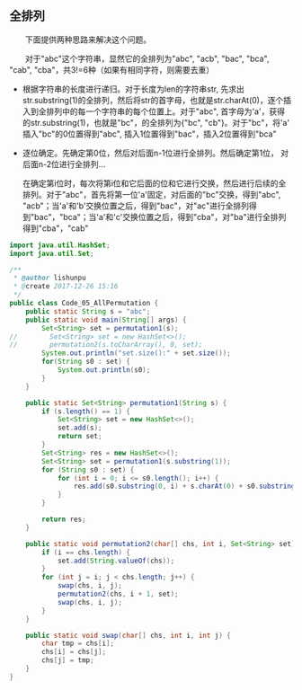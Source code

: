 ## 全排列

&ensp;&ensp;&ensp;&ensp;下面提供两种思路来解决这个问题。

&ensp;&ensp;&ensp;&ensp;对于"abc"这个字符串，显然它的全排列为"abc", "acb", "bac", "bca", "cab", "cba"，共3!=6种（如果有相同字符，则需要去重）

- 根据字符串的长度进行递归。对于长度为len的字符串str, 先求出str.substring(1)的全排列，然后将str的首字母，也就是str.charAt(0)，逐个插入到全排列中的每一个字符串的每个位置上。对于"abc", 首字母为'a'，获得的str.substring(1)，也就是"bc"，的全排列为{"bc", "cb"}。对于"bc"，将'a' 插入"bc"的0位置得到"abc", 插入1位置得到"bac"，插入2位置得到"bca"

- 逐位确定。先确定第0位，然后对后面n-1位进行全排列。然后确定第1位， 对后面n-2位进行全排列...

  在确定第i位时，每次将第i位和它后面的位和它进行交换，然后进行后续的全排列。对于"abc"，首先将第一位'a'固定，对后面的"bc"交换，得到"abc", "acb"；当'a'和'b'交换位置之后，得到"bac"，对"ac"进行全排列得到"bac"，"bca"；当'a'和'c'交换位置之后，得到"cba"，对"ba"进行全排列得到"cba"，"cab"

```java
import java.util.HashSet;
import java.util.Set;

/**
 * @author lishunpu
 * @create 2017-12-26 15:16
 */
public class Code_05_AllPermutation {
    public static String s = "abc";
    public static void main(String[] args) {
        Set<String> set = permutation1(s);
//        Set<String> set = new HashSet<>();
//        permutation2(s.toCharArray(), 0, set);
        System.out.println("set.size():" + set.size());
        for(String s0 : set) {
            System.out.println(s0);
        }
    }

    public static Set<String> permutation1(String s) {
        if (s.length() == 1) {
            Set<String> set = new HashSet<>();
            set.add(s);
            return set;
        }
        Set<String> res = new HashSet<>();
        Set<String> set = permutation1(s.substring(1));
        for (String s0 : set) {
            for (int i = 0; i <= s0.length(); i++) {
                res.add(s0.substring(0, i) + s.charAt(0) + s0.substring(i));
            }
        }

        return res;
    }

    public static void permutation2(char[] chs, int i, Set<String> set) {
        if (i == chs.length) {
            set.add(String.valueOf(chs));
        }
        for (int j = i; j < chs.length; j++) {
            swap(chs, i, j);
            permutation2(chs, i + 1, set);
            swap(chs, i, j);
        }
    }

    public static void swap(char[] chs, int i, int j) {
        char tmp = chs[i];
        chs[i] = chs[j];
        chs[j] = tmp;
    }
}
```





